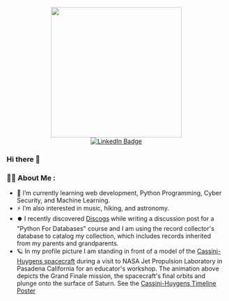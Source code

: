 <div id="header" align="center">
  <img src="https://media.giphy.com/media/QHV8soFvrWCSk/giphy.gif" width="300"/>
</div>

<div id="badges" align="center">
  <a href="https://www.linkedin.com/in/sciwalker">
    <img src="https://img.shields.io/badge/LinkedIn-blue?style=for-the-badge&logo=linkedin&logoColor=white" alt="LinkedIn Badge"/>
  </a>
  
</div>
<div id="views" align="center">
  <img src="https://komarev.com/ghpvc/?username=sciwalk&style=flat-square&color=blue" alt=""/>
</div>


### Hi there 👋

<!--
**sciwalk/sciwalk** is a ✨ _special_ ✨ repository because its `README.md` (this file) appears on your GitHub profile.

Here are some ideas to get you started:

### :man_technologist: About Me :
- 🔭 I’m currently working on ...
- 🌱 I’m currently learning web development, Python Programming, Cyber Security, and Machine Learning
- 👯 I’m looking to collaborate on ...
- 🤔 I’m looking for help with ...
- 💬 Ask me about ...
- 📫 How to reach me: ...
- 😄 Pronouns: ...
- ⚡ Fun fact: ...

-->
### :man_technologist: About Me :
- 🌱 I’m currently learning web development, Python Programming, Cyber Security, and Machine Learning.
- :zap: I’m also interested in music, hiking, and astronomy.
- ⏺️  I recently discovered [Discogs](https://www.discogs.com) while writing a discussion post for a "Python For Databases" course and I am using the record collector's database to catalog my collection, which includes records inherited from my parents and grandparents.
- 🪐  In my profile picture I am standing in front of a model of the [Cassini-Huygens spacecraft](https://www.jpl.nasa.gov/missions/cassini-huygens) during a visit to NASA Jet Propulsion Laboratory in Pasadena California for an educator's workshop. The animation above depicts the Grand Finale mission, the spacecraft's final orbits and plunge onto the surface of Saturn. See the [Cassini-Huygens Timeline Poster](https://solarsystem.nasa.gov/resources/15646/cassinis-timeline-poster/)
